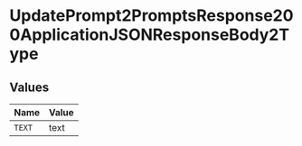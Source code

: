 # UpdatePrompt2PromptsResponse200ApplicationJSONResponseBody2Type


## Values

| Name   | Value  |
| ------ | ------ |
| `TEXT` | text   |